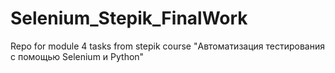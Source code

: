 # Selenium_Stepik_FinalWork
Repo for module 4 tasks from stepik course "Автоматизация тестирования с помощью Selenium и Python"
